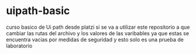 # uipath-basic
curso basico de Ui path desde platzi
si se va a utilizar este repositorio a que cambiar las rutas del archivo y los valores de las varibables ya que estas se encuentra vacias por medidas de seguridad y esto solo es una prueba de laboratorio
